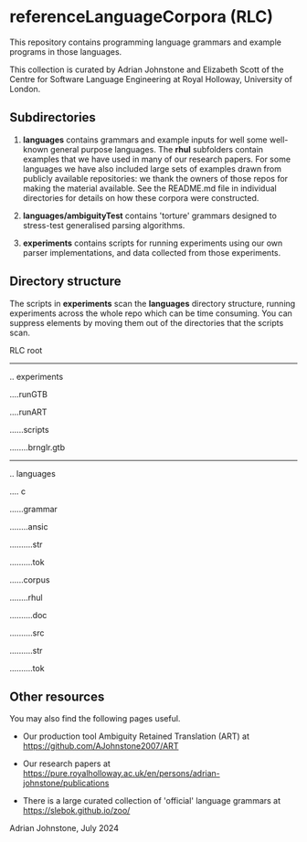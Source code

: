 # referenceLanguageCorpora (RLC)

This repository contains programming language grammars and example programs in those languages.

This collection is curated by Adrian Johnstone and Elizabeth Scott of the Centre for Software Language Engineering at Royal Holloway, University of London.

## Subdirectories

1. **languages** contains grammars and example inputs for well some well-known general purpose languages. The **rhul** subfolders contain examples that we have used in many of our research papers. For some languages we have also included large sets of examples drawn from publicly available repositories: we thank the owners of those repos for making the material available.
See the README.md file in individual directories for details on how these corpora were constructed.

2. **languages/ambiguityTest** contains 'torture' grammars designed to stress-test generalised parsing algorithms.

3. **experiments** contains scripts for running experiments using our own parser implementations, and data collected from those experiments.

## Directory structure

The scripts in **experiments** scan the **languages** directory structure, running experiments across the whole repo which can be time consuming. You can suppress elements by moving them out of the directories that the scripts scan.

RLC root

---
.. experiments

....runGTB

....runART

......scripts

........brnglr.gtb

---

.. languages

.... c

......grammar

........ansic

..........str

..........tok

......corpus

........rhul

..........doc

..........src

..........str

..........tok

## Other resources
 
You may also find the following pages useful.

* Our production tool Ambiguity Retained Translation (ART) at https://github.com/AJohnstone2007/ART

* Our research papers at https://pure.royalholloway.ac.uk/en/persons/adrian-johnstone/publications

* There is a large curated collection of 'official' language grammars at https://slebok.github.io/zoo/ 

Adrian Johnstone, July 2024
